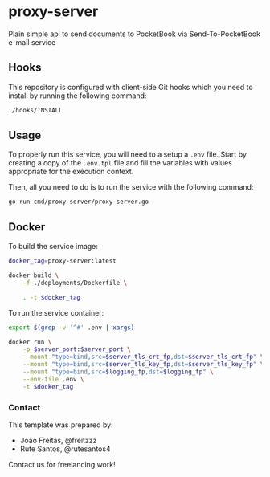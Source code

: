 # proxy-server

Plain simple api to send documents to PocketBook via Send-To-PocketBook e-mail service

## Hooks

This repository is configured with client-side Git hooks which you need to install by running the following command:

```bash
./hooks/INSTALL
```


## Usage
To properly run this service, you will need to a setup a `.env` file. Start by creating a copy of the `.env.tpl` file and fill the variables with values appropriate for the execution context.




Then, all you need to do is to run the service with the following command:

```bash
go run cmd/proxy-server/proxy-server.go
```


## Docker

To build the service image:

```bash
docker_tag=proxy-server:latest

docker build \
    -f ./deployments/Dockerfile \

    . -t $docker_tag
```



To run the service container:

```bash
export $(grep -v '^#' .env | xargs)

docker run \
    -p $server_port:$server_port \
    --mount "type=bind,src=$server_tls_crt_fp,dst=$server_tls_crt_fp" \
    --mount "type=bind,src=$server_tls_key_fp,dst=$server_tls_key_fp" \
    --mount "type=bind,src=$logging_fp,dst=$logging_fp" \
    --env-file .env \
    -t $docker_tag
```



### Contact

This template was prepared by:

- João Freitas, @freitzzz
- Rute Santos, @rutesantos4

Contact us for freelancing work!